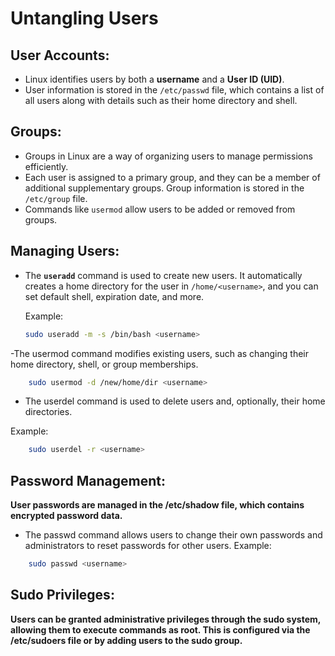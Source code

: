 # Untangling Users

## User Accounts:
- Linux identifies users by both a **username** and a **User ID (UID)**.
- User information is stored in the `/etc/passwd` file, which contains a list of all users along with details such as their home directory and shell.

## Groups:
- Groups in Linux are a way of organizing users to manage permissions efficiently.
- Each user is assigned to a primary group, and they can be a member of additional supplementary groups. Group information is stored in the `/etc/group` file.
- Commands like `usermod` allow users to be added or removed from groups.

## Managing Users:
- The **`useradd`** command is used to create new users. It automatically creates a home directory for the user in `/home/<username>`, and you can set default shell, expiration date, and more.
  
  Example:
  ```bash
  sudo useradd -m -s /bin/bash <username>
  ```
-The usermod command modifies existing users, such as changing their home directory, shell, or group memberships.
``` bash
    sudo usermod -d /new/home/dir <username>
```
- The userdel command is used to delete users and, optionally, their home directories.

Example:
``` bash
    sudo userdel -r <username>
```
## Password Management:
**User passwords are managed in the /etc/shadow file, which contains encrypted password data.**

- The passwd command allows users to change their own passwords and administrators to reset passwords for other users.
Example:
``` bash
    sudo passwd <username>
```
## Sudo Privileges:
**Users can be granted administrative privileges through the sudo system, allowing them to execute commands as root. This is configured via the /etc/sudoers file or by adding users to the sudo group.**
